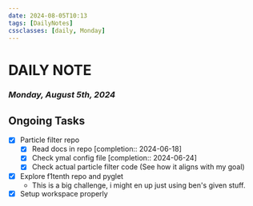 ```yaml
---
date: 2024-08-05T10:13
tags: [DailyNotes]
cssclasses: [daily, Monday]
---
```

# DAILY NOTE
### *Monday, August 5th, 2024*

## Ongoing Tasks

- [x] Particle filter repo
	- [x] Read docs in repo  [completion:: 2024-06-18]
	- [x] Check ymal config file  [completion:: 2024-06-24]
	- [x] Check actual particle filter code (See how it aligns with my goal)
- [x] Explore f1tenth repo and pyglet
	- This is a big challenge, i might en up just using ben's given stuff.
- [x] Setup workspace properly